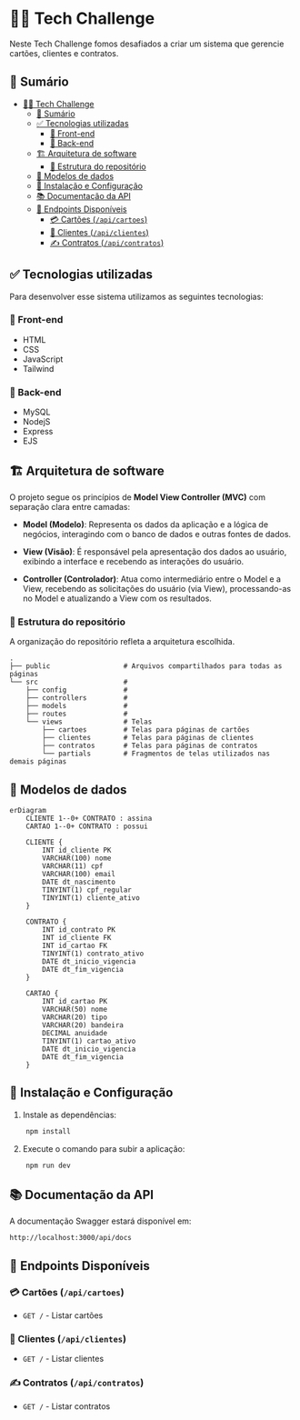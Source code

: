 # 👨‍💻 Tech Challenge

Neste Tech Challenge fomos desafiados a criar um sistema que gerencie cartões, clientes e contratos.

## 📄 Sumário

- [👨‍💻 Tech Challenge](#-tech-challenge)
  - [📄 Sumário](#-sumário)
  - [✅ Tecnologias utilizadas](#-tecnologias-utilizadas)
    - [🎨 Front-end](#-front-end)
    - [👾 Back-end](#-back-end)
  - [🏗️ Arquitetura de software](#️-arquitetura-de-software)
    - [📂 Estrutura do repositório](#-estrutura-do-repositório)
  - [💾 Modelos de dados](#-modelos-de-dados)
  - [🔧 Instalação e Configuração](#-instalação-e-configuração)
  - [📚 Documentação da API](#-documentação-da-api)
  - [📲 Endpoints Disponíveis](#-endpoints-disponíveis)
    - [💳 Cartões (`/api/cartoes`)](#-cartões-apicartoes)
    - [👥 Clientes (`/api/clientes`)](#-clientes-apiclientes)
    - [✍️ Contratos (`/api/contratos`)](#️-contratos-apicontratos)

## ✅ Tecnologias utilizadas

Para desenvolver esse sistema utilizamos as seguintes tecnologias:

### 🎨 Front-end

- HTML
- CSS
- JavaScript
- Tailwind

### 👾 Back-end

- MySQL
- NodejS
- Express
- EJS

## 🏗️ Arquitetura de software

O projeto segue os princípios de **Model View Controller (MVC)** com separação clara entre camadas:

- **Model (Modelo)**: Representa os dados da aplicação e a lógica de negócios, interagindo com o banco de dados e outras fontes de dados.

- **View (Visão)**: É responsável pela apresentação dos dados ao usuário, exibindo a interface e recebendo as interações do usuário.

- **Controller (Controlador)**: Atua como intermediário entre o Model e a View, recebendo as solicitações do usuário (via View), processando-as no Model e atualizando a View com os resultados.

### 📂 Estrutura do repositório

A organização do repositório refleta a arquitetura escolhida.

```
.
├── public                  # Arquivos compartilhados para todas as páginas
└── src                     #
    ├── config              #
    ├── controllers         #
    ├── models              #
    ├── routes              #
    └── views               # Telas
        ├── cartoes         # Telas para páginas de cartões
        ├── clientes        # Telas para páginas de clientes
        ├── contratos       # Telas para páginas de contratos
        └── partials        # Fragmentos de telas utilizados nas demais páginas
```

## 💾 Modelos de dados

```mermaid
erDiagram
    CLIENTE 1--0+ CONTRATO : assina
    CARTAO 1--0+ CONTRATO : possui

    CLIENTE {
        INT id_cliente PK
        VARCHAR(100) nome
        VARCHAR(11) cpf
        VARCHAR(100) email
        DATE dt_nascimento
        TINYINT(1) cpf_regular
        TINYINT(1) cliente_ativo
    }

    CONTRATO {
        INT id_contrato PK
        INT id_cliente FK
        INT id_cartao FK
        TINYINT(1) contrato_ativo
        DATE dt_inicio_vigencia
        DATE dt_fim_vigencia
    }

    CARTAO {
        INT id_cartao PK
        VARCHAR(50) nome
        VARCHAR(20) tipo
        VARCHAR(20) bandeira
        DECIMAL anuidade
        TINYINT(1) cartao_ativo
        DATE dt_inicio_vigencia
        DATE dt_fim_vigencia
    }
```

## 🔧 Instalação e Configuração

1. Instale as dependências:

```bash
    npm install
```

2. Execute o comando para subir a aplicação:

```bash
    npm run dev
```

## 📚 Documentação da API

A documentação Swagger estará disponível em:

```
http://localhost:3000/api/docs
```

## 📲 Endpoints Disponíveis

### 💳 Cartões (`/api/cartoes`)

- `GET /` - Listar cartões

### 👥 Clientes (`/api/clientes`)

- `GET /` - Listar clientes

### ✍️ Contratos (`/api/contratos`)

- `GET /` - Listar contratos
